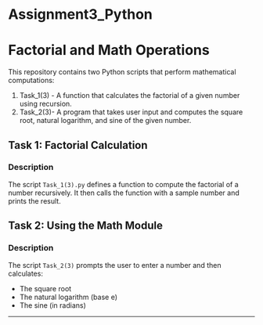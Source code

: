 # Assignment3_Python
# Factorial and Math Operations

This repository contains two Python scripts that perform mathematical computations:

1. Task_1(3) - A function that calculates the factorial of a given number using recursion.
2. Task_2(3)- A program that takes user input and computes the square root, natural logarithm, and sine of the given number.

## Task 1: Factorial Calculation

### Description
The script `Task_1(3).py` defines a function to compute the factorial of a number recursively. It then calls the function with a sample number and prints the result.




## Task 2: Using the Math Module

### Description
The script `Task_2(3)` prompts the user to enter a number and then calculates:
- The square root
- The natural logarithm (base e)
- The sine (in radians)





---


